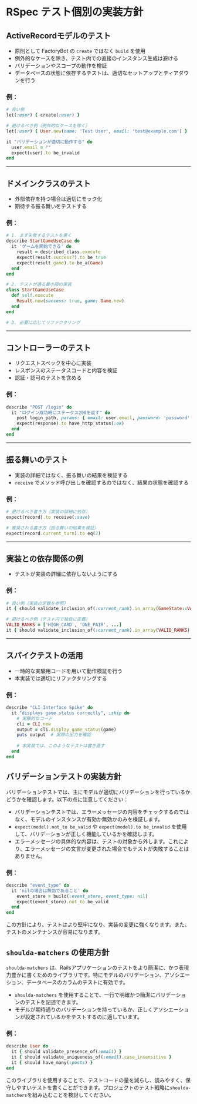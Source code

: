 # RSpec テスト個別の実装方針

## ActiveRecordモデルのテスト
- 原則として FactoryBot の `create` ではなく `build` を使用
- 例外的なケースを除き、テスト内での直接のインスタンス生成は避ける
- バリデーションやスコープの動作を検証
- データベースの状態に依存するテストは、適切なセットアップとティアダウンを行う

### 例：
```ruby
# 良い例
let(:user) { create(:user) }

# 避けるべき例（例外的なケースを除く）
let(:user) { User.new(name: 'Test User', email: 'test@example.com') }

it "バリデーションが適切に動作する" do
  user.email = ""
  expect(user).to be_invalid
end
```

---

## ドメインクラスのテスト
- 外部依存を持つ場合は適切にモック化
- 期待する振る舞いをテストする

### 例：
```ruby
# 1. まず失敗するテストを書く
describe StartGameUseCase do
  it 'ゲームを開始できる' do
    result = described_class.execute
    expect(result.success?).to be true
    expect(result.game).to be_a(Game)
  end
end

# 2. テストが通る最小限の実装
class StartGameUseCase
  def self.execute
    Result.new(success: true, game: Game.new)
  end
end

# 3. 必要に応じてリファクタリング
```

---

## コントローラーのテスト
- リクエストスペックを中心に実装
- レスポンスのステータスコードと内容を検証
- 認証・認可のテストを含める

### 例：
```ruby
describe "POST /login" do
  it "ログイン成功時にステータス200を返す" do
    post login_path, params: { email: user.email, password: 'password' }
    expect(response).to have_http_status(:ok)
  end
end
```

---

## 振る舞いのテスト
- 実装の詳細ではなく、振る舞いの結果を検証する
- `receive` でメソッド呼び出しを確認するのではなく、結果の状態を確認する

### 例：
```ruby
# 避けるべき書き方（実装の詳細に依存）
expect(record).to receive(:save)

# 推奨される書き方（振る舞いの結果を検証）
expect(record.current_turn).to eq(2)
```

---

## 実装との依存関係の例
- テストが実装の詳細に依存しないようにする

### 例：
```ruby
# 良い例（実装の定数を参照）
it { should validate_inclusion_of(:current_rank).in_array(GameState::VALID_RANKS) }

# 避けるべき例（テスト内で独自に定義）
VALID_RANKS = ['HIGH_CARD', 'ONE_PAIR', ...]
it { should validate_inclusion_of(:current_rank).in_array(VALID_RANKS) }
```

---

## スパイクテストの活用
- 一時的な実験用コードを用いて動作検証を行う
- 本実装では適切にリファクタリングする

### 例：
```ruby
describe "CLI Interface Spike" do
  it "displays game status correctly", :skip do
    # 実験的なコード
    cli = CLI.new
    output = cli.display_game_status(game)
    puts output  # 実際の出力を確認
    
    # 本実装では、このようなテストは書き直す
  end
end
```

## バリデーションテストの実装方針

バリデーションテストでは、主にモデルが適切にバリデーションを行っているかどうかを確認します。以下の点に注意してください：

- バリデーションテストでは、エラーメッセージの内容をチェックするのではなく、モデルのインスタンスが有効か無効かのみを検証します。
- `expect(model).not_to be_valid` や `expect(model).to be_invalid` を使用して、バリデーションが正しく機能しているかを確認します。
- エラーメッセージの具体的な内容は、テストの対象から外します。これにより、エラーメッセージの文言が変更された場合でもテストが失敗することはありません。

### 例：
```ruby
describe "event_type" do
  it 'nilの場合は無効であること' do
    event_store = build(:event_store, event_type: nil)
    expect(event_store).not_to be_valid
  end
end
```

この方針により、テストはより堅牢になり、実装の変更に強くなります。また、テストのメンテナンスが容易になります。

## `shoulda-matchers` の使用方針

`shoulda-matchers` は、Railsアプリケーションのテストをより簡潔に、かつ表現力豊かに書くためのライブラリです。特にモデルのバリデーション、アソシエーション、データベースのカラムのテストに有効です。

- `shoulda-matchers` を使用することで、一行で明確かつ簡潔にバリデーションのテストを記述できます。
- モデルが期待通りのバリデーションを持っているか、正しくアソシエーションが設定されているかをテストするのに適しています。

### 例：
```ruby
describe User do
  it { should validate_presence_of(:email) }
  it { should validate_uniqueness_of(:email).case_insensitive }
  it { should have_many(:posts) }
end
```

このライブラリを使用することで、テストコードの量を減らし、読みやすく、保守しやすいテストを書くことができます。プロジェクトのテスト戦略に`shoulda-matchers`を組み込むことを検討してください。
